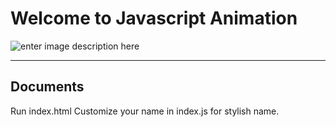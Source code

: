 Welcome to Javascript Animation
===================

![enter image description here](https://lh3.googleusercontent.com/AojM1CaeNvPuX9dZlm3Ht0KB7tBn2J1AIJzvbNgni4zmAobJ6MtvPfy9eL6AUUgiDRqpO7g=s600 "AN_trans.PNG")

----------

Documents
-------------

Run index.html 
Customize your name in index.js for stylish name.
